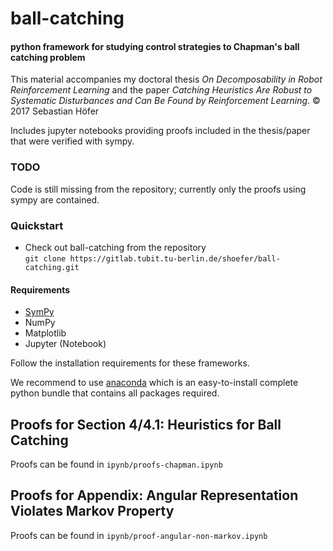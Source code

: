 # ball-catching

#### python framework for studying control strategies to Chapman's ball catching problem

This material accompanies my doctoral thesis *On Decomposability in Robot Reinforcement Learning* and the paper *Catching Heuristics Are Robust to Systematic Disturbances  and Can Be Found by Reinforcement Learning*.
&copy; 2017 Sebastian Höfer

Includes jupyter notebooks providing proofs included in the thesis/paper that were verified with sympy.

### TODO

Code is still missing from the repository; currently only the proofs using sympy are contained.

### Quickstart

- Check out ball-catching from the repository<br/>
```git clone https://gitlab.tubit.tu-berlin.de/shoefer/ball-catching.git```

#### Requirements

- [SymPy](http://www.sympy.org/en/index.html)
- NumPy
- Matplotlib
- Jupyter (Notebook)

Follow the installation requirements for these frameworks.

We recommend to use [anaconda](https://www.continuum.io/downloads) which is an easy-to-install complete python bundle that contains all packages required.

## Proofs for Section 4/4.1: Heuristics for Ball Catching

Proofs can be found in ```ipynb/proofs-chapman.ipynb```

## Proofs for Appendix: Angular Representation Violates Markov Property

Proofs can be found in ```ipynb/proof-angular-non-markov.ipynb```